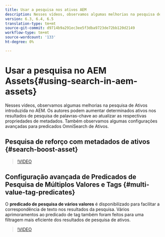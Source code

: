 ```yaml
---
title: Usar a pesquisa nos ativos AEM
description: Nesses vídeos, observamos algumas melhorias na pesquisa de Ativos introduzida no AEM. Os autores podem aumentar determinados ativos nos resultados de pesquisa de palavras-chave ao atualizar as respectivas propriedades de metadados. Também observamos algumas configurações avançadas para predicados OmniSearch de Ativos.
version: 6.3, 6.4, 6.5
translation-type: tm+mt
source-git-commit: d9714b9a291ec3ee5f3dba9723de72bb120d2149
workflow-type: tm+mt
source-wordcount: '133'
ht-degree: 0%

---
```



# Usar a pesquisa no AEM Assets{#using-search-in-aem-assets}

Nesses vídeos, observamos algumas melhorias na pesquisa de Ativos introduzida no AEM. Os autores podem aumentar determinados ativos nos resultados de pesquisa de palavras-chave ao atualizar as respectivas propriedades de metadados. Também observamos algumas configurações avançadas para predicados OmniSearch de Ativos.

## Pesquisa de reforço com metadados de ativos {#search-boost-asset}

>[!VIDEO](https://video.tv.adobe.com/v/16766/?quality=9&learn=on)

## Configuração avançada de Predicados de Pesquisa de Múltiplos Valores e Tags {#multi-value-tag-predicates}

O **predicado de pesquisa de vários valores** é disponibilizado para facilitar a correspondência de texto nos resultados da pesquisa. Vários aprimoramentos ao predicado de tag também foram feitos para uma filtragem mais eficiente dos resultados de pesquisa de ativos.

>[!VIDEO](https://video.tv.adobe.com/v/16457/?quality=9&learn=on)
